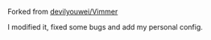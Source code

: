 Forked from [devilyouwei/Vimmer](https://github.com/devilyouwei/Vimmer)

I modified it, fixed some bugs and add my personal config.
